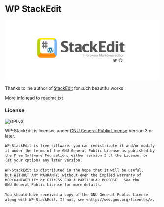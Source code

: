 # WP StackEdit

![wp-stackedit](./screenshot/wp-stackedit.png)

Thanks to the author of [StackEdit](https://github.com/benweet/stackedit.js) for such beautiful works

More info read to [readme.txt](readme.txt)

### License

![GPLv3](https://www.gnu.org/graphics/gplv3-127x51.png)

WP-StackEdit is licensed under [GNU General Public License](https://www.gnu.org/licenses/gpl.html) Version 3 or later.

```
WP-StackEdit is free software: you can redistribute it and/or modify
it under the terms of the GNU General Public License as published by
the Free Software Foundation, either version 3 of the License, or
(at your option) any later version.

WP-StackEdit is distributed in the hope that it will be useful,
but WITHOUT ANY WARRANTY; without even the implied warranty of
MERCHANTABILITY or FITNESS FOR A PARTICULAR PURPOSE.  See the
GNU General Public License for more details.

You should have received a copy of the GNU General Public License
along with WP-StackEdit. If not, see <http://www.gnu.org/licenses/>.
```
